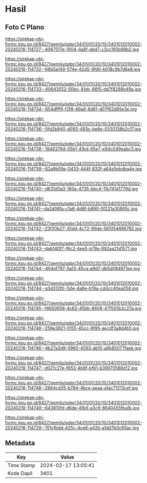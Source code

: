 # Hasil

## Foto C Plano

https://sirekap-obj-formc.kpu.go.id/8427/pemilu/pdpr/34/01/01/20/10/3401012010002-20240216-114727--4067517e-1904-4a8f-abd7-c3cc165b98b2.jpg

https://sirekap-obj-formc.kpu.go.id/8427/pemilu/pdpr/34/01/01/20/10/3401012010002-20240216-114732--66b5a149-574e-42d5-9fd0-b018c9b7d6e8.jpg

https://sirekap-obj-formc.kpu.go.id/8427/pemilu/pdpr/34/01/01/20/10/3401012010002-20240216-114733--40643552-50bc-41dc-86f5-dd7f8288b49a.jpg

https://sirekap-obj-formc.kpu.go.id/8427/pemilu/pdpr/34/01/01/20/10/3401012010002-20240216-114734--654dfff9-f2f8-49a8-8d81-d07f62d85e3e.jpg

https://sirekap-obj-formc.kpu.go.id/8427/pemilu/pdpr/34/01/01/20/10/3401012010002-20240216-114736--0fd2b940-d093-493c-be6e-0330138b2c17.jpg

https://sirekap-obj-formc.kpu.go.id/8427/pemilu/pdpr/34/01/01/20/10/3401012010002-20240216-114738--18463794-05b1-41bd-85e7-e94c049eabc3.jpg

https://sirekap-obj-formc.kpu.go.id/8427/pemilu/pdpr/34/01/01/20/10/3401012010002-20240216-114739--62a9b59e-0433-444f-832f-a64a5ebdba4e.jpg

https://sirekap-obj-formc.kpu.go.id/8427/pemilu/pdpr/34/01/01/20/10/3401012010002-20240216-114740--d631d0a3-160a-4735-bbc4-11b741d1779d.jpg

https://sirekap-obj-formc.kpu.go.id/8427/pemilu/pdpr/34/01/01/20/10/3401012010002-20240216-114741--da2d06fa-c1a6-4d8f-b890-0f221a30895c.jpg

https://sirekap-obj-formc.kpu.go.id/8427/pemilu/pdpr/34/01/01/20/10/3401012010002-20240216-114742--23f20b27-35dd-4c72-99de-561054686782.jpg

https://sirekap-obj-formc.kpu.go.id/8427/pemilu/pdpr/34/01/01/20/10/3401012010002-20240216-114743--dab140f7-f6c2-4ee5-b79a-892aa21d1571.jpg

https://sirekap-obj-formc.kpu.go.id/8427/pemilu/pdpr/34/01/01/20/10/3401012010002-20240216-114744--494ef797-5a13-45ca-a9d7-db5d084971ee.jpg

https://sirekap-obj-formc.kpu.go.id/8427/pemilu/pdpr/34/01/01/20/10/3401012010002-20240216-114744--a3d312f0-7a1e-4a6e-b19a-cd4cc40ea056.jpg

https://sirekap-obj-formc.kpu.go.id/8427/pemilu/pdpr/34/01/01/20/10/3401012010002-20240216-114745--f4650658-4c62-45bb-8608-47f505b2c27a.jpg

https://sirekap-obj-formc.kpu.go.id/8427/pemilu/pdpr/34/01/01/20/10/3401012010002-20240216-114746--259e3821-0155-45cc-9f95-aecdf3a8d4b5.jpg

https://sirekap-obj-formc.kpu.go.id/8427/pemilu/pdpr/34/01/01/20/10/3401012010002-20240216-114746--4b27a3d9-0960-4593-ab10-a8b85077faeb.jpg

https://sirekap-obj-formc.kpu.go.id/8427/pemilu/pdpr/34/01/01/20/10/3401012010002-20240216-114747--d021c27e-f653-4b6f-bf61-b39970588d12.jpg

https://sirekap-obj-formc.kpu.go.id/8427/pemilu/pdpr/34/01/01/20/10/3401012010002-20240216-114748--2864cd35-b784-4bce-aeaa-a1ac71213cef.jpg

https://sirekap-obj-formc.kpu.go.id/8427/pemilu/pdpr/34/01/01/20/10/3401012010002-20240216-114749--643810fd-d6de-4fb6-a3c9-8640455fba1b.jpg

https://sirekap-obj-formc.kpu.go.id/8427/pemilu/pdpr/34/01/01/20/10/3401012010002-20240216-114729--151cfbdd-425c-4ce6-a42b-a1dd7b0c65ac.jpg


## Metadata

| Key        | Value               |
| ---------- | ------------------- |
| Time Stamp | 2024-02-17 13:05:41 |
| Kode Dapil | 3401                |



